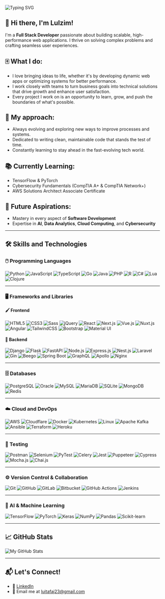 ![Typing SVG](https://readme-typing-svg.herokuapp.com?font=Fira+Code&size=30&pause=800&color=800080&center=true&vCenter=true&width=500&lines=Welcome+to+my+world!🗺️)
## 👋 Hi there, I'm Lulzim!

I'm a **Full Stack Developer** passionate about building scalable, high-performance web applications. I thrive on solving complex problems and crafting seamless user experiences.

## 🀄 **What I do:**
- I love bringing ideas to life, whether it's by developing dynamic web apps or optimizing systems for better performance.
- I work closely with teams to turn business goals into technical solutions that drive growth and enhance user satisfaction.
- Every project I work on is an opportunity to learn, grow, and push the boundaries of what's possible.

## 🎱 **My approach:**
- Always evolving and exploring new ways to improve processes and systems.
- Dedicated to writing clean, maintainable code that stands the test of time.
- Constantly learning to stay ahead in the fast-evolving tech world.

## 📚 **Currently Learning**:  
- TensorFlow & PyTorch  
- Cybersecurity Fundamentals (CompTIA A+ & CompTIA Network+)  
- AWS Solutions Architect Associate Certificate  

## 💾 **Future Aspirations**:  
- Mastery in every aspect of **Software Development**  
- Expertise in **AI**, **Data Analytics**, **Cloud Computing**, and **Cybersecurity**  

---

## 🛠️ Skills and Technologies

### 🖱️ Programming Languages
![Python](https://img.shields.io/badge/Python-3776AB?style=for-the-badge&logo=python&logoColor=white) ![JavaScript](https://img.shields.io/badge/JavaScript-F7DF1E?style=for-the-badge&logo=javascript&logoColor=black) ![TypeScript](https://img.shields.io/badge/TypeScript-3178C6?style=for-the-badge&logo=typescript&logoColor=white) ![Go](https://img.shields.io/badge/Go-00ADD8?style=for-the-badge&logo=go&logoColor=white) ![Java](https://img.shields.io/badge/Java-007396?style=for-the-badge&logo=java&logoColor=white) ![PHP](https://img.shields.io/badge/PHP-777BB4?style=for-the-badge&logo=php&logoColor=white) ![R](https://img.shields.io/badge/R-276DC3?style=for-the-badge&logo=r&logoColor=white) ![C#](https://img.shields.io/badge/C%23-239120?style=for-the-badge&logo=c-sharp&logoColor=white) ![Lua](https://img.shields.io/badge/Lua-2C2D72?style=for-the-badge&logo=lua&logoColor=white) ![Clojure](https://img.shields.io/badge/Clojure-4E1B31?style=for-the-badge&logo=clojure&logoColor=white)

---

### 🖥️ Frameworks and Libraries

#### 🖌️ Frontend
![HTML5](https://img.shields.io/badge/HTML5-E34F26?style=for-the-badge&logo=html5&logoColor=white) ![CSS3](https://img.shields.io/badge/CSS3-1572B6?style=for-the-badge&logo=css3&logoColor=white) ![Sass](https://img.shields.io/badge/Sass-CC6699?style=for-the-badge&logo=sass&logoColor=white) ![jQuery](https://img.shields.io/badge/jQuery-0769AD?style=for-the-badge&logo=jquery&logoColor=white) ![React](https://img.shields.io/badge/React-61DAFB?style=for-the-badge&logo=react&logoColor=black) ![Next.js](https://img.shields.io/badge/Next.js-000000?style=for-the-badge&logo=nextdotjs&logoColor=white) ![Vue.js](https://img.shields.io/badge/Vue.js-4FC08D?style=for-the-badge&logo=vue.js&logoColor=white) ![Nuxt.js](https://img.shields.io/badge/Nuxt.js-00C58E?style=for-the-badge&logo=nuxtdotjs&logoColor=white) ![Angular](https://img.shields.io/badge/Angular-DD0031?style=for-the-badge&logo=angular&logoColor=white) ![TailwindCSS](https://img.shields.io/badge/TailwindCSS-06B6D4?style=for-the-badge&logo=tailwindcss&logoColor=white) ![Bootstrap](https://img.shields.io/badge/Bootstrap-06B6D4?style=for-the-badge&logo=bootstrap&logoColor=white) ![Material UI](https://img.shields.io/badge/Material%20UI-0081CB?style=for-the-badge&logo=mui&logoColor=white) 

#### 🔧 Backend
![Django](https://img.shields.io/badge/Django-092E20?style=for-the-badge&logo=django&logoColor=white) ![Flask](https://img.shields.io/badge/Flask-000000?style=for-the-badge&logo=flask&logoColor=white) ![FastAPI](https://img.shields.io/badge/FastAPI-009688?style=for-the-badge&logo=fastapi&logoColor=white) ![Node.js](https://img.shields.io/badge/Node.js-339933?style=for-the-badge&logo=nodedotjs&logoColor=white) ![Express.js](https://img.shields.io/badge/Express.js-404D59?style=for-the-badge&logo=express&logoColor=white) ![Nest.js](https://img.shields.io/badge/Nest.js-E0234E?style=for-the-badge&logo=nestjs&logoColor=white) ![Laravel](https://img.shields.io/badge/Laravel-FF2D20?style=for-the-badge&logo=laravel&logoColor=white) ![Gin](https://img.shields.io/badge/Gin-00ADD8?style=for-the-badge&logo=go&logoColor=white) ![Beego](https://img.shields.io/badge/Beego-00B8D9?style=for-the-badge&logo=beego&logoColor=white) ![Spring Boot](https://img.shields.io/badge/Spring%20Boot-6DB33F?style=for-the-badge&logo=springboot&logoColor=white) ![GraphQL](https://img.shields.io/badge/GraphQL-E10098?style=for-the-badge&logo=graphql&logoColor=white) ![Apollo](https://img.shields.io/badge/Apollo-311C87?style=for-the-badge&logo=apollo-graphql&logoColor=white) ![Nginx](https://img.shields.io/badge/Nginx-009639?style=for-the-badge&logo=nginx&logoColor=white)

---

### 🗄️ Databases
![PostgreSQL](https://img.shields.io/badge/PostgreSQL-336791?style=for-the-badge&logo=postgresql&logoColor=white) ![Oracle](https://img.shields.io/badge/Oracle-F80000?style=for-the-badge&logo=oracle&logoColor=white) ![MySQL](https://img.shields.io/badge/MySQL-4479A1?style=for-the-badge&logo=mysql&logoColor=white) ![MariaDB](https://img.shields.io/badge/MariaDB-003545?style=for-the-badge&logo=mariadb&logoColor=white) ![SQLite](https://img.shields.io/badge/SQLite-003B57?style=for-the-badge&logo=sqlite&logoColor=white) ![MongoDB](https://img.shields.io/badge/MongoDB-4EA94B?style=for-the-badge&logo=mongodb&logoColor=white) ![Redis](https://img.shields.io/badge/Redis-DC382D?style=for-the-badge&logo=redis&logoColor=white)

---

### ☁️ Cloud and DevOps
![AWS](https://img.shields.io/badge/AWS-232F3E?style=for-the-badge&logo=amazon-aws&logoColor=white) ![Cloudflare](https://img.shields.io/badge/Cloudflare-F38020?style=for-the-badge&logo=cloudflare&logoColor=white) ![Docker](https://img.shields.io/badge/Docker-2496ED?style=for-the-badge&logo=docker&logoColor=white) ![Kubernetes](https://img.shields.io/badge/Kubernetes-326CE5?style=for-the-badge&logo=kubernetes&logoColor=white) ![Linux](https://img.shields.io/badge/Linux-FCC624?style=for-the-badge&logo=linux&logoColor=black) ![Apache Kafka](https://img.shields.io/badge/Apache%20Kafka-231F20?style=for-the-badge&logo=apache-kafka&logoColor=white) ![Ansible](https://img.shields.io/badge/Ansible-EE0000?style=for-the-badge&logo=ansible&logoColor=white) ![Terraform](https://img.shields.io/badge/Terraform-623CE4?style=for-the-badge&logo=terraform&logoColor=white) ![Heroku](https://img.shields.io/badge/Heroku-430098?style=for-the-badge&logo=heroku&logoColor=white)

---

### 🧪 Testing
![Postman](https://img.shields.io/badge/Postman-FF6C37?style=for-the-badge&logo=postman&logoColor=white) ![Selenium](https://img.shields.io/badge/Selenium-43B02A?style=for-the-badge&logo=selenium&logoColor=white) ![PyTest](https://img.shields.io/badge/PyTest-0A9EDC?style=for-the-badge&logo=python&logoColor=white) ![Celery](https://img.shields.io/badge/Celery-37814A?style=for-the-badge&logo=celery&logoColor=black) ![Jest](https://img.shields.io/badge/Jest-C21325?style=for-the-badge&logo=jest&logoColor=white) ![Puppeteer](https://img.shields.io/badge/Puppeteer-40B5A4?style=for-the-badge&logo=puppeteer&logoColor=white) ![Cypress](https://img.shields.io/badge/Cypress-17202C?style=for-the-badge&logo=cypress&logoColor=white) ![Mocha.js](https://img.shields.io/badge/Mocha.js-8D6748?style=for-the-badge&logo=mocha&logoColor=white) ![Chai.js](https://img.shields.io/badge/Chai.js-A30701?style=for-the-badge&logo=chai&logoColor=white)  


---

### ⚙️ Version Control & Collaboration
![Git](https://img.shields.io/badge/Git-F05032?style=for-the-badge&logo=git&logoColor=white) ![GitHub](https://img.shields.io/badge/GitHub-181717?style=for-the-badge&logo=github&logoColor=white) ![GitLab](https://img.shields.io/badge/GitLab-FCA121?style=for-the-badge&logo=gitlab&logoColor=white) ![Bitbucket](https://img.shields.io/badge/Bitbucket-0052CC?style=for-the-badge&logo=bitbucket&logoColor=white) ![GitHub Actions](https://img.shields.io/badge/GitHub%20Actions-2088FF?style=for-the-badge&logo=github-actions&logoColor=white) ![Jenkins](https://img.shields.io/badge/Jenkins-D24939?style=for-the-badge&logo=jenkins&logoColor=white)  

---

### 🧠 AI & Machine Learning
![TensorFlow](https://img.shields.io/badge/TensorFlow-FF6F00?style=for-the-badge&logo=tensorflow&logoColor=white) ![PyTorch](https://img.shields.io/badge/PyTorch-EE4C2C?style=for-the-badge&logo=pytorch&logoColor=white) ![Keras](https://img.shields.io/badge/Keras-D00000?style=for-the-badge&logo=keras&logoColor=white) ![NumPy](https://img.shields.io/badge/NumPy-013243?style=for-the-badge&logo=numpy&logoColor=white) ![Pandas](https://img.shields.io/badge/Pandas-150458?style=for-the-badge&logo=pandas&logoColor=white) ![Scikit-learn](https://img.shields.io/badge/Scikit--learn-F7931E?style=for-the-badge&logo=scikit-learn&logoColor=white) 

---

## 📈 GitHub Stats

![My GitHub Stats](https://github-readme-stats.vercel.app/api?username=LulzimTafaj&show_icons=true&hide_title=true&hide=prs&theme=radical)

---

## 📬 Let's Connect!

- 💼 [LinkedIn](https://www.linkedin.com/in/lulzim-tafaj/)
- 📧 Email me at [luitafaj23@gmail.com](mailto:luitafaj23@gmail.com)
